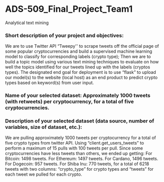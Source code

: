 # ADS-509_Final_Project_Team1
Analytical text mining

### Short description of your project and objectives:
We are to use Twitter API “Tweepy'' to scrape tweets off the official page of some popular cryptocurrencies and build a supervised machine learning model to classify for corresponding labels (crypto type); Then we are to build a topic model using various text mining techniques to evaluate on how well the topics identified for our tweets lined up with the labels (cryptos types). The designated end goal for deployment is to use “flask” to upload our model(s) to the website (local host) as an end product to predict crypto types based on keyword(s) from user input.
### Name of your selected dataset: Approximately 1000 tweets (with retweets) per cryptocurrency, for a total of five cryptocurrencies.
### Description of your selected dataset (data source, number of variables, size of dataset, etc.):
We are pulling approximately 1000 tweets per cryptocurrency for a total of five crypto types from twitter API. Using “client.get_users_tweets” to perform a maximum of 15 pulls with 100 tweets per pull. Since some cryptocurrencies have less tweets than others, we ended up getting:
For Bitcoin: 1498 tweets.
For Ethereum: 1497 tweets.
For Cardano, 1496 tweets.
For Dogecoin: 957 tweets.
For Shiba Inu: 770 tweets, for a total of 6218 tweets with two columns: “crypto_type” for crypto types and “tweets” for each tweet we pulled for each crypto.
